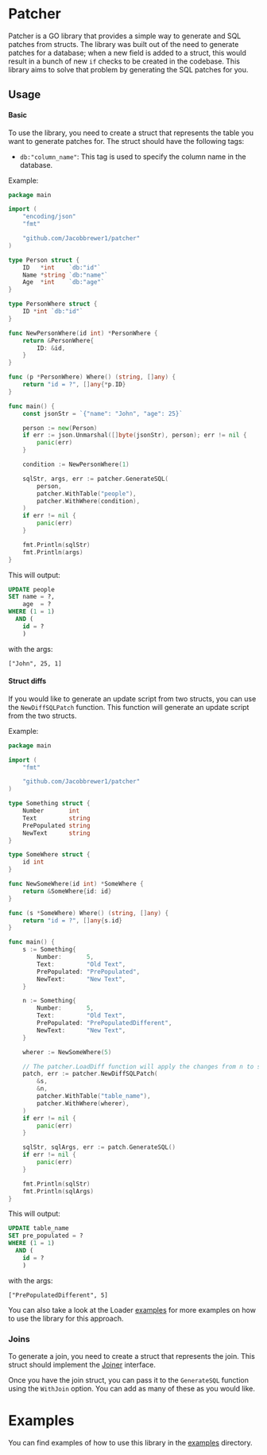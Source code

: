# Patcher

Patcher is a GO library that provides a simple way to generate and SQL patches from structs. The library was built out
of the need to generate patches for a database; when a new field is added to a struct, this would result in a bunch of
new `if` checks to be created in the codebase. This library aims to solve that problem by generating the SQL patches for
you.

## Usage

#### Basic

To use the library, you need to create a struct that represents the table you want to generate patches for. The struct
should have the following tags:

- `db:"column_name"`: This tag is used to specify the column name in the database.

Example:

```go
package main

import (
	"encoding/json"
	"fmt"

	"github.com/Jacobbrewer1/patcher"
)

type Person struct {
	ID   *int    `db:"id"`
	Name *string `db:"name"`
	Age  *int    `db:"age"`
}

type PersonWhere struct {
	ID *int `db:"id"`
}

func NewPersonWhere(id int) *PersonWhere {
	return &PersonWhere{
		ID: &id,
	}
}

func (p *PersonWhere) Where() (string, []any) {
	return "id = ?", []any{*p.ID}
}

func main() {
	const jsonStr = `{"name": "John", "age": 25}`

	person := new(Person)
	if err := json.Unmarshal([]byte(jsonStr), person); err != nil {
		panic(err)
	}

	condition := NewPersonWhere(1)

	sqlStr, args, err := patcher.GenerateSQL(
		person,
		patcher.WithTable("people"),
		patcher.WithWhere(condition),
	)
	if err != nil {
		panic(err)
	}

	fmt.Println(sqlStr)
	fmt.Println(args)
}
```

This will output:

```sql
UPDATE people
SET name = ?,
    age  = ?
WHERE (1 = 1)
  AND (
    id = ?
    )
```

with the args:

```
["John", 25, 1]
```

#### Struct diffs

If you would like to generate an update script from two structs, you can use the `NewDiffSQLPatch` function. This
function will generate an update script from the two structs.

Example:

```go
package main

import (
	"fmt"

	"github.com/Jacobbrewer1/patcher"
)

type Something struct {
	Number       int
	Text         string
	PrePopulated string
	NewText      string
}

type SomeWhere struct {
	id int
}

func NewSomeWhere(id int) *SomeWhere {
	return &SomeWhere{id: id}
}

func (s *SomeWhere) Where() (string, []any) {
	return "id = ?", []any{s.id}
}

func main() {
	s := Something{
		Number:       5,
		Text:         "Old Text",
		PrePopulated: "PrePopulated",
		NewText:      "New Text",
	}

	n := Something{
		Number:       5,
		Text:         "Old Text",
		PrePopulated: "PrePopulatedDifferent",
		NewText:      "New Text",
	}

	wherer := NewSomeWhere(5)

	// The patcher.LoadDiff function will apply the changes from n to s.
	patch, err := patcher.NewDiffSQLPatch(
		&s,
		&n,
		patcher.WithTable("table_name"),
		patcher.WithWhere(wherer),
	)
	if err != nil {
		panic(err)
	}

	sqlStr, sqlArgs, err := patch.GenerateSQL()
	if err != nil {
		panic(err)
	}

	fmt.Println(sqlStr)
	fmt.Println(sqlArgs)
}

```

This will output:

```sql
UPDATE table_name
SET pre_populated = ?
WHERE (1 = 1)
  AND (
    id = ?
    )
```

with the args:

```
["PrePopulatedDifferent", 5]
```

You can also take a look at the Loader [examples](./examples) for more examples on how to use the library for this
approach.

### Joins

To generate a join, you need to create a struct that represents the join. This struct should implement
the [Joiner](./joiner.go) interface.

Once you have the join struct, you can pass it to the `GenerateSQL` function using the `WithJoin` option. You can add as
many of these as you would like.

# Examples

You can find examples of how to use this library in the [examples](./examples) directory.
